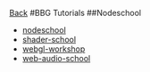 [Back](bbg.md)
#BBG Tutorials
##Nodeschool
  * [nodeschool](http://nodeschool.io/)
  * [shader-school](https://github.com/stackgl/shader-school)
  * [webgl-workshop](https://github.com/stackgl/webgl-workshop)
  * [web-audio-school](https://github.com/mmckegg/web-audio-school)
